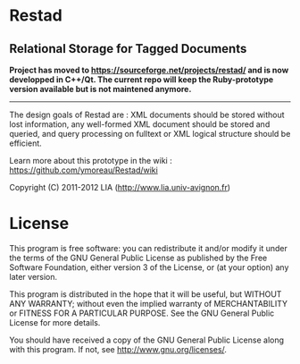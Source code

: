 # Restad #
## Relational Storage for Tagged Documents ##


**Project has moved to https://sourceforge.net/projects/restad/ and is now developped in C++/Qt.
The current repo will keep the Ruby-prototype version available but is not maintened anymore.**

* * *

The design goals of Restad are : XML documents should be stored without lost information, any well-formed XML document should be stored and queried, and query processing on fulltext or XML logical structure should be efficient.

Learn more about this prototype in the wiki : https://github.com/ymoreau/Restad/wiki

Copyright (C) 2011-2012 LIA (http://www.lia.univ-avignon.fr)

License
=======

This program is free software: you can redistribute it and/or modify
it under the terms of the GNU General Public License as published by
the Free Software Foundation, either version 3 of the License, or
(at your option) any later version.

This program is distributed in the hope that it will be useful,
but WITHOUT ANY WARRANTY; without even the implied warranty of
MERCHANTABILITY or FITNESS FOR A PARTICULAR PURPOSE.  See the
GNU General Public License for more details.

You should have received a copy of the GNU General Public License
along with this program.  If not, see <http://www.gnu.org/licenses/>.

